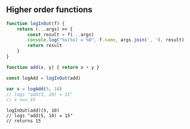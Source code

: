 ## Higher order functions

```js
function logInOut(f) {
    return (...args) => {
        const result = f(...args)
        console.log("%s(%s) = %O", f.name, args.join(', '), result)
        return result
    }
}

function add(x, y) { return x + y }

const logAdd = logInOut(add)

var x = logAdd(5, 10)
// logs "add(5, 10) = 15"
// x === 15
```


<div class="fragment">
<pre><code class="lang-js hljs javascript">logInOut(add)(5, 10)
// logs "add(5, 10) = 15"
// returns 15
</code></pre>
</div>
